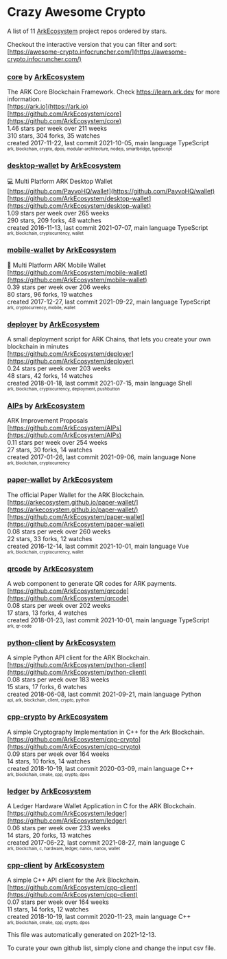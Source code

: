 # Crazy Awesome Crypto
A list of 11 [ArkEcosystem](https://github.com/ArkEcosystem) project repos ordered by stars.  

Checkout the interactive version that you can filter and sort: 
[https://awesome-crypto.infocruncher.com/](https://awesome-crypto.infocruncher.com/)  


### [core](https://github.com/ArkEcosystem/core) by [ArkEcosystem](https://github.com/ArkEcosystem)  
The ARK Core Blockchain Framework. Check https://learn.ark.dev for more information.  
[https://ark.io](https://ark.io)  
[https://github.com/ArkEcosystem/core](https://github.com/ArkEcosystem/core)  
1.46 stars per week over 211 weeks  
310 stars, 304 forks, 35 watches  
created 2017-11-22, last commit 2021-10-05, main language TypeScript  
<sub><sup>ark, blockchain, crypto, dpos, modular-architecture, nodejs, smartbridge, typescript</sup></sub>


### [desktop-wallet](https://github.com/ArkEcosystem/desktop-wallet) by [ArkEcosystem](https://github.com/ArkEcosystem)  
:computer: Multi Platform ARK Desktop Wallet  
[https://github.com/PayvoHQ/wallet](https://github.com/PayvoHQ/wallet)  
[https://github.com/ArkEcosystem/desktop-wallet](https://github.com/ArkEcosystem/desktop-wallet)  
1.09 stars per week over 265 weeks  
290 stars, 209 forks, 48 watches  
created 2016-11-13, last commit 2021-07-07, main language TypeScript  
<sub><sup>ark, blockchain, cryptocurrency, wallet</sup></sub>


### [mobile-wallet](https://github.com/ArkEcosystem/mobile-wallet) by [ArkEcosystem](https://github.com/ArkEcosystem)  
📲 Multi Platform ARK Mobile Wallet  
[https://github.com/ArkEcosystem/mobile-wallet](https://github.com/ArkEcosystem/mobile-wallet)  
0.39 stars per week over 206 weeks  
80 stars, 96 forks, 19 watches  
created 2017-12-27, last commit 2021-09-22, main language TypeScript  
<sub><sup>ark, cryptocurrency, mobile, wallet</sup></sub>


### [deployer](https://github.com/ArkEcosystem/deployer) by [ArkEcosystem](https://github.com/ArkEcosystem)  
A small deployment script for ARK Chains, that lets you create your own blockchain in minutes  
[https://github.com/ArkEcosystem/deployer](https://github.com/ArkEcosystem/deployer)  
0.24 stars per week over 203 weeks  
48 stars, 42 forks, 14 watches  
created 2018-01-18, last commit 2021-07-15, main language Shell  
<sub><sup>ark, blockchain, cryptocurrency, deployment, pushbutton</sup></sub>


### [AIPs](https://github.com/ArkEcosystem/AIPs) by [ArkEcosystem](https://github.com/ArkEcosystem)  
ARK Improvement Proposals  
[https://github.com/ArkEcosystem/AIPs](https://github.com/ArkEcosystem/AIPs)  
0.11 stars per week over 254 weeks  
27 stars, 30 forks, 14 watches  
created 2017-01-26, last commit 2021-09-06, main language None  
<sub><sup>ark, blockchain, cryptocurrency</sup></sub>


### [paper-wallet](https://github.com/ArkEcosystem/paper-wallet) by [ArkEcosystem](https://github.com/ArkEcosystem)  
The official Paper Wallet for the ARK Blockchain.  
[https://arkecosystem.github.io/paper-wallet/](https://arkecosystem.github.io/paper-wallet/)  
[https://github.com/ArkEcosystem/paper-wallet](https://github.com/ArkEcosystem/paper-wallet)  
0.08 stars per week over 260 weeks  
22 stars, 33 forks, 12 watches  
created 2016-12-14, last commit 2021-10-01, main language Vue  
<sub><sup>ark, blockchain, cryptocurrency, wallet</sup></sub>


### [qrcode](https://github.com/ArkEcosystem/qrcode) by [ArkEcosystem](https://github.com/ArkEcosystem)  
A web component to generate QR codes for ARK payments.  
[https://github.com/ArkEcosystem/qrcode](https://github.com/ArkEcosystem/qrcode)  
0.08 stars per week over 202 weeks  
17 stars, 13 forks, 4 watches  
created 2018-01-23, last commit 2021-10-01, main language TypeScript  
<sub><sup>ark, qr-code</sup></sub>


### [python-client](https://github.com/ArkEcosystem/python-client) by [ArkEcosystem](https://github.com/ArkEcosystem)  
A simple Python API client for the ARK Blockchain.  
[https://github.com/ArkEcosystem/python-client](https://github.com/ArkEcosystem/python-client)  
0.08 stars per week over 183 weeks  
15 stars, 17 forks, 6 watches  
created 2018-06-08, last commit 2021-09-21, main language Python  
<sub><sup>api, ark, blockchain, client, crypto, python</sup></sub>


### [cpp-crypto](https://github.com/ArkEcosystem/cpp-crypto) by [ArkEcosystem](https://github.com/ArkEcosystem)  
A simple Cryptography Implementation in C++ for the Ark Blockchain.  
[https://github.com/ArkEcosystem/cpp-crypto](https://github.com/ArkEcosystem/cpp-crypto)  
0.09 stars per week over 164 weeks  
14 stars, 10 forks, 14 watches  
created 2018-10-19, last commit 2020-03-09, main language C++  
<sub><sup>ark, blockchain, cmake, cpp, crypto, dpos</sup></sub>


### [ledger](https://github.com/ArkEcosystem/ledger) by [ArkEcosystem](https://github.com/ArkEcosystem)  
A Ledger Hardware Wallet Application in C for the ARK Blockchain.  
[https://github.com/ArkEcosystem/ledger](https://github.com/ArkEcosystem/ledger)  
0.06 stars per week over 233 weeks  
14 stars, 20 forks, 13 watches  
created 2017-06-22, last commit 2021-08-27, main language C  
<sub><sup>ark, blockchain, c, hardware, ledger, nanos, nanox, wallet</sup></sub>


### [cpp-client](https://github.com/ArkEcosystem/cpp-client) by [ArkEcosystem](https://github.com/ArkEcosystem)  
A simple C++ API client for the Ark Blockchain.  
[https://github.com/ArkEcosystem/cpp-client](https://github.com/ArkEcosystem/cpp-client)  
0.07 stars per week over 164 weeks  
11 stars, 14 forks, 12 watches  
created 2018-10-19, last commit 2020-11-23, main language C++  
<sub><sup>ark, blockchain, cmake, cpp, crypto, dpos</sup></sub>


This file was automatically generated on 2021-12-13.  

To curate your own github list, simply clone and change the input csv file.  